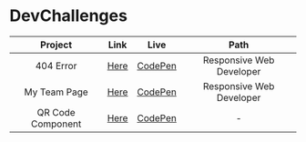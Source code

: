 # DevChallenges

| Project | Link | Live | Path |
| :---: | :---:  | :--: | :--: |
| 404 Error | [Here](https://github.com/AnteroJunior/DevChallenges/tree/main/404-not-found) | [CodePen](https://codepen.io/anterojunior/full/MWGKxQE) | Responsive Web Developer |
| My Team Page | [Here](https://github.com/AnteroJunior/DevChallenges/tree/main/my-team-page) | [CodePen](https://codepen.io/anterojunior/full/abGNjOL) | Responsive Web Developer |
| QR Code Component | [Here](https://github.com/AnteroJunior/DevChallenges/tree/main/qr-code-component) | [CodePen](https://codepen.io/anterojunior/full/ZEoObXe) | - |
